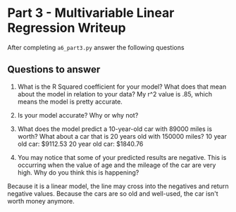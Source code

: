# Part 3 - Multivariable Linear Regression Writeup

After completing `a6_part3.py` answer the following questions

## Questions to answer

1. What is the R Squared coefficient for your model? What does that mean about the model in relation to your data?
My r^2 value is .85, which means the model is pretty accurate.

2. Is your model accurate? Why or why not?

3. What does the model predict a 10-year-old car with 89000 miles is worth? What about a car that is 20 years old with 150000 miles?
10 year old car: $9112.53
20 year old car: $1840.76

4. You may notice that some of your predicted results are negative. This is occurring when the value of age and the mileage of the car are very high. Why do you think this is happening?

Because it is a linear model, the line may cross into the negatives and return negative values. Because the cars are so old and well-used, the car isn't worth money anymore.